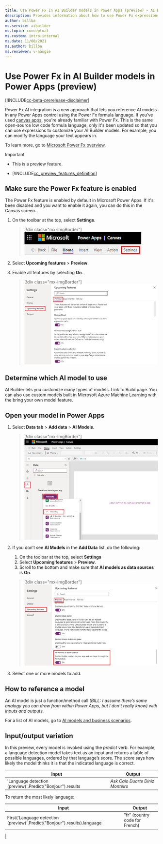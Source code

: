 ```yaml
---
title: Use Power Fx in AI Builder models in Power Apps (preview) - AI Builder | Microsoft Docs
description: Provides information about how to use Power Fx expressions in AI Builder models in Power Apps
author: billba
ms.service: aibuilder
ms.topic: conceptual
ms.custom: intro-internal
ms.date: 11/08/2021
ms.author: billba
ms.reviewer: v-aangie
---
```


# Use Power Fx in AI Builder models in Power Apps (preview)

[!INCLUDE[cc-beta-prerelease-disclaimer](./includes/cc-beta-prerelease-disclaimer.md)]

Power Fx AI integration is a new approach that lets you reference AI models in any Power Apps control using the Power Fx formula language. If you've used [canvas apps](/powerapps/maker/canvas-apps/getting-started), you're already familiar with Power Fx. This is the same open-source low code formula language, only it's been updated so that you can use expressions to customize your AI Builder models. For example, you can modify the language your text appears in.

To learn more, go to [Microsoft Power Fx overview](/power-platform/power-fx/overview).

> [!IMPORTANT]
> - This is a preview feature.
>
> - [!INCLUDE[cc_preview_features_definition](includes/cc-preview-features-definition.md)]

## Make sure the Power Fx feature is enabled

The Power Fx feature is enabled by default in Microsoft Power Apps. If it's been disabled and you want to enable it again, you can do this in the Canvas screen.

1. On the toolbar at the top, select **Settings**.

    > [!div class="mx-imgBorder"]
    > ![Screenshot of the toolbar with Settings link.](media/powerfx-in-powerapps/canvas-toolbar.png "toolbar")

1. Select **Upcoming features** > **Preview**.

1. Enable all features by selecting **On**.

    > [!div class="mx-imgBorder"]
    > ![Screenshot of Upcoming features enabled.](media/powerfx-in-powerapps/settings.png "Upcoming features enabled")

## Determine which AI model to use

AI Builder lets you customize many types of models. Link to Build page. You can also use custom models built in Microsoft Azure Machine Learning with the bring your own model feature.

## Open your model in Power Apps

1. Select **Data tab** > **Add data** > **AI Models**.

    > [!div class="mx-imgBorder"]
    > ![Screenshot of how to open your model.](media/powerfx-in-powerapps/add-model.png "Open your model")

1. If you don’t see **AI Models** in the **Add Data** list, do the following:

    1. On the toolbar at the top, select **Settings**
    1. Select **Upcoming features** > **Preview**.
    1. Scroll to the bottom and make sure that **AI models as data sources** is **On**.

    > [!div class="mx-imgBorder"]
    > ![Screenshot of AI models as data sources turned on.](media/powerfx-in-powerapps/data-sources.png "AI models as data sources turned on")

1. Select one or more models to add.

## How to reference a model

An AI model is just a function/method call *(BILL: I assume there’s some analogy you can draw from within Power Apps, but I don’t really know) with inputs and outputs.*

For a list of AI models, go to [AI models and business scenarios](model-types.md).

## Input/output variation

In this preview, every model is invoked using the *predict* verb. For example, a language detection model takes text as an input and returns a table of possible languages, ordered by that language’s score. The score says how likely the model thinks it is that the indicated language is correct.

|Input  |Output  |
|---------|---------|
|'Language detection (preview)'.Predict("Bonjour").results     | *Ask Caio Duarte Diniz Monteiro*        |

To return the most likely language:

|Input  |Output  |
|---------|---------|
|First('Language detection (preview)'.Predict("Bonjour").results).language  | "fr" (country code for French)       |
|
